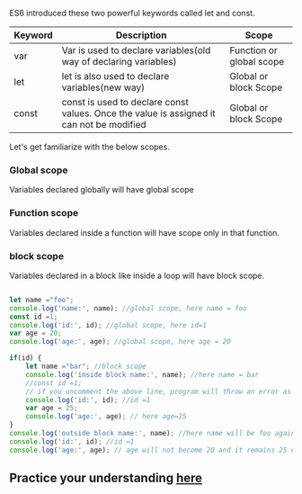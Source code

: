 ES6 introduced these two powerful keywords called let and const.


|Keyword|Description|Scope|
|----|----|----|
|var| Var is used to declare variables(old way of declaring variables)| Function or global scope| 
|let| let is also used to declare variables(new way)|Global or block Scope|
|const|const is used to declare const values. Once the value is assigned it can not be modified|Global or block Scope|


Let's get familiarize with the below scopes.

### Global scope

Variables declared globally will have global scope

### Function scope

Variables declared inside a function will have scope only in that function.

### block scope

Variables declared in a block like inside a loop will have block scope.

```javascript

let name ="foo"; 
console.log('name:', name); //global scope, here name = foo
const id =1;
console.log('id:', id); //global scope, here id=1
var age = 20;
console.log('age:', age); //global scope, here age = 20

if(id) { 
    let name ="bar"; //block scope
    console.log('inside block name:', name); //here name = bar
    //const id =1;
    // if you uncomment the above line, program will throw an error as const can't be assigned twice
    console.log('id:', id); //id =1 
    var age = 25;
    console.log('age:', age); // here age=25
}
console.log('outside block name:', name); //here name will be foo again
console.log('id:', id); //id =1
console.log('age:', age); // age will not become 20 and it remains 25 even after the block is ended         
```

## Practice your understanding [here](https://onecompiler.com/javascript) 
